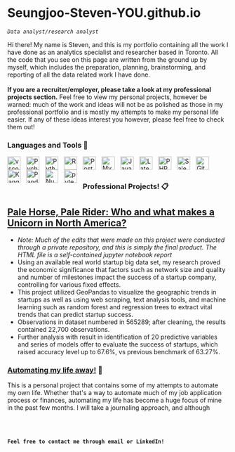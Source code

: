 # Seungjoo-Steven-YOU.github.io
*`Data analyst/research analyst`*

Hi there! My name is Steven, and this is my portfolio containing all the work I have done as an analytics specialist and researcher based in Toronto. All the code that you see on this page are written from the ground up by myself, which includes the preparation, planning, brainstorming, and reporting of all the data related work I have done. 
<br /><br />
**If you are a recruiter/employer, please take a look at my professional projects section.** Feel free to view my personal projects, however be warned: much of the work and ideas will not be as polished as those in my professional portfolio and is mostly my attempts to make my personal life easier. If any of these ideas interest you however, please feel free to check them out! 

### Languages and Tools 🧰
<img align="left" alt="vscode" width="30px" style="padding-right:10px;" src="https://cdn.jsdelivr.net/gh/devicons/devicon/icons/visualstudio/visualstudio-plain.svg" />
<img align="left" alt="Pycharm" width="30px" style="padding-right:10px;" src="https://cdn.jsdelivr.net/gh/devicons/devicon/icons/pycharm/pycharm-original.svg" />
<img align="left" alt="Python" width="30px" style="padding-right:10px;" src="https://cdn.jsdelivr.net/gh/devicons/devicon/icons/python/python-plain.svg" />
<img align="left" alt="R" width="30px" style="padding-right:10px;" src="https://cdn.jsdelivr.net/gh/devicons/devicon/icons/rstudio/rstudio-original.svg" />
<img align="left" alt="PostgreSQL" width="30px" style="padding-right:10px;" src="https://cdn.jsdelivr.net/gh/devicons/devicon/icons/postgresql/postgresql-original.svg" />
<img align="left" alt="MySQL" width="30px" style="padding-right:10px;" src="https://cdn.jsdelivr.net/gh/devicons/devicon/icons/mysql/mysql-original.svg" />
<img align="left" alt="JavaScript" width="30px" style="padding-right:10px;" src="https://cdn.jsdelivr.net/gh/devicons/devicon/icons/javascript/javascript-plain.svg" />
<img align="left" alt="Latex" width="30px" style="padding-right:10px;" src="https://cdn.jsdelivr.net/gh/devicons/devicon/icons/latex/latex-original.svg" />
<img align="left" alt="PHP" width="30px" style="padding-right:10px;" src="https://cdn.jsdelivr.net/gh/devicons/devicon/icons/php/php-original.svg" />
<img align="left" alt="Salesforce" width="30px" style="padding-right:10px;" src="https://cdn.jsdelivr.net/gh/devicons/devicon/icons/salesforce/salesforce-original.svg" />
<img align="left" alt="GitHub" width="30px" style="padding-right:10px;" src="https://cdn.jsdelivr.net/gh/devicons/devicon/icons/github/github-original.svg" />
<img align="left" alt="Kaggle" width="30px" style="padding-right:10px;" src="https://cdn.jsdelivr.net/gh/devicons/devicon/icons/kaggle/kaggle-original.svg" />
<img align="left" alt="Pandas" width="30px" style="padding-right:10px;" src="https://cdn.jsdelivr.net/gh/devicons/devicon/icons/pandas/pandas-original-wordmark.svg" />
<img align="left" alt="Numpy" width="30px" style="padding-right:10px;" src="https://cdn.jsdelivr.net/gh/devicons/devicon/icons/numpy/numpy-original-wordmark.svg" />
<img align="left" alt="pytest" width="30px" style="padding-right:10px;" src="https://cdn.jsdelivr.net/gh/devicons/devicon/icons/pytest/pytest-plain-wordmark.svg" />
<br />
<br />

### Professional Projects! :clipboard:
[Pale Horse, Pale Rider: Who and what makes a Unicorn in North America?](https://github.com/Seungjoo-Steven-YOU/Pale-Horse-Pale-Rider)
- 
- *Note: Much of the edits that were made on this project were conducted through a private repository, and this is simply the final product. The HTML file is a self-contained jupyter notebook report*
- Using an available real world startup big data set, my research proved the economic significance that factors such as network size and quality and number of milestones impact the success of a startup company, controlling for various fixed effects.
- This project utilized GeoPandas to visualize the geographic trends in startups as well as using web scraping, text analysis tools, and machine learning such as random forest and regression trees to extract vital trends that can predict startup success.
- Observations in dataset numbered in 565289; after cleaning, the results contained 22,700 observations.
- Further analysis with result in identification of 20 predictive variables and series of models offer to evaluate the success of startups, which raised accuracy level up to 67.6%, vs previous benchmark of 63.27%.

### [Automating my life away!](https://github.com/Seungjoo-Steven-YOU/automate_away) :dart:
This is a personal project that contains some of my attempts to automate my own life. Whether that's a way to automate much of my job application process or finances, automating my life has become a huge focus of mine in the past few months. I will take a journaling approach, and although 



<br />
<br />

**`Feel free to contact me through email or LinkedIn!`**
